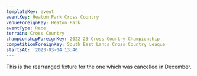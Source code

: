 ```yaml
---
templateKey: event
eventKey: Heaton Park Cross Country
venueForeignKey: Heaton Park
eventType: Race
terrain: Cross Country
championshipForeignKey: 2022-23 Cross Country Championship
competitionForeignKey: South East Lancs Cross Country League
startsAt: '2023-03-04 13:40'
---
```

This is the rearranged fixture for the one which was cancelled in December.
